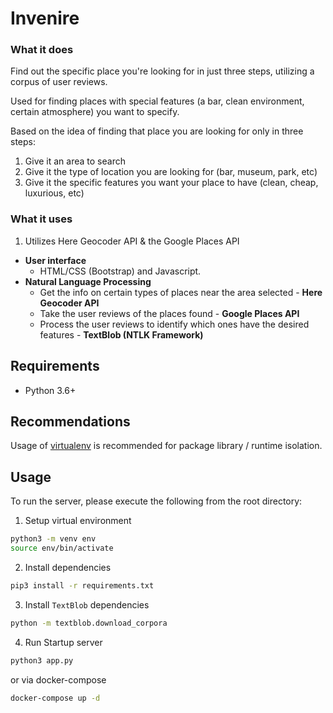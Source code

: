 # Invenire

### What it does
Find out the specific place you're looking for in just three steps, utilizing a corpus of user reviews.

Used for finding places with special features (a bar, clean environment, certain atmosphere) you want to specify.

Based on the idea of finding that place you are looking for only in three steps:
1. Give it an area to search
2. Give it the type of location you are looking for (bar, museum, park, etc)
3. Give it the specific features you want your place to have (clean, cheap, luxurious, etc)

### What it uses
1. Utilizes Here Geocoder API & the Google Places API
- **User interface** 
    - HTML/CSS (Bootstrap) and Javascript.
- **Natural Language Processing**
    - Get the info on certain types of places near the area selected - **Here Geocoder API**
    - Take the user reviews of the places found - **Google Places API**
    - Process the user reviews to identify which ones have the desired features - **TextBlob (NTLK Framework)**

## Requirements

- Python 3.6+

## Recommendations

Usage of [virtualenv](https://realpython.com/blog/python/python-virtual-environments-a-primer/) is recommended for package library / runtime isolation.

## Usage

To run the server, please execute the following from the root directory:

1. Setup virtual environment

```bash
python3 -m venv env
source env/bin/activate
```

2. Install dependencies

```bash
pip3 install -r requirements.txt
```

3. Install `TextBlob` dependencies

```bash
python -m textblob.download_corpora
```

4. Run Startup server
    
```bash
python3 app.py
```

or via docker-compose

```bash
docker-compose up -d
```
